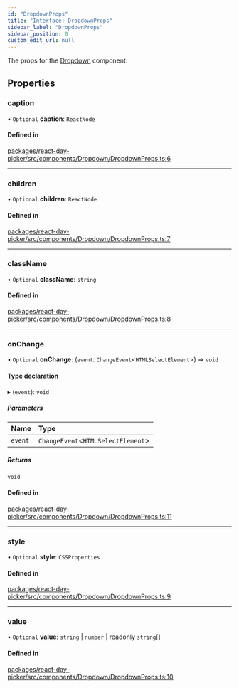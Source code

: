 ```yaml
---
id: "DropdownProps"
title: "Interface: DropdownProps"
sidebar_label: "DropdownProps"
sidebar_position: 0
custom_edit_url: null
---
```


The props for the [Dropdown](../functions/Dropdown) component.

## Properties

### caption

• `Optional` **caption**: `ReactNode`

#### Defined in

[packages/react-day-picker/src/components/Dropdown/DropdownProps.ts:6](https://github.com/gpbl/react-day-picker/blob/0df406c0/packages/react-day-picker/src/components/Dropdown/DropdownProps.ts#L6)

___

### children

• `Optional` **children**: `ReactNode`

#### Defined in

[packages/react-day-picker/src/components/Dropdown/DropdownProps.ts:7](https://github.com/gpbl/react-day-picker/blob/0df406c0/packages/react-day-picker/src/components/Dropdown/DropdownProps.ts#L7)

___

### className

• `Optional` **className**: `string`

#### Defined in

[packages/react-day-picker/src/components/Dropdown/DropdownProps.ts:8](https://github.com/gpbl/react-day-picker/blob/0df406c0/packages/react-day-picker/src/components/Dropdown/DropdownProps.ts#L8)

___

### onChange

• `Optional` **onChange**: (`event`: `ChangeEvent`<`HTMLSelectElement`\>) => `void`

#### Type declaration

▸ (`event`): `void`

##### Parameters

| Name | Type |
| :------ | :------ |
| `event` | `ChangeEvent`<`HTMLSelectElement`\> |

##### Returns

`void`

#### Defined in

[packages/react-day-picker/src/components/Dropdown/DropdownProps.ts:11](https://github.com/gpbl/react-day-picker/blob/0df406c0/packages/react-day-picker/src/components/Dropdown/DropdownProps.ts#L11)

___

### style

• `Optional` **style**: `CSSProperties`

#### Defined in

[packages/react-day-picker/src/components/Dropdown/DropdownProps.ts:9](https://github.com/gpbl/react-day-picker/blob/0df406c0/packages/react-day-picker/src/components/Dropdown/DropdownProps.ts#L9)

___

### value

• `Optional` **value**: `string` \| `number` \| readonly `string`[]

#### Defined in

[packages/react-day-picker/src/components/Dropdown/DropdownProps.ts:10](https://github.com/gpbl/react-day-picker/blob/0df406c0/packages/react-day-picker/src/components/Dropdown/DropdownProps.ts#L10)
